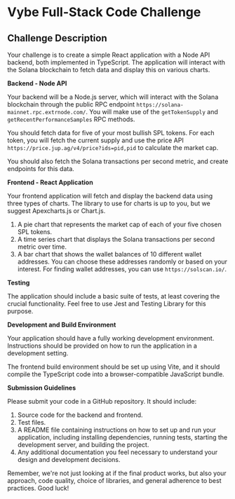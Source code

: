 # Vybe Full-Stack Code Challenge

 ## Challenge Description

Your challenge is to create a simple React application with a Node API backend, both implemented in TypeScript. The application will interact with the Solana blockchain to fetch data and display this on various charts.

**Backend - Node API**

Your backend will be a Node.js server, which will interact with the Solana blockchain through the public RPC endpoint `https://solana-mainnet.rpc.extrnode.com/`. You will make use of the `getTokenSupply` and `getRecentPerformanceSamples` RPC methods. 

You should fetch data for five of your most bullish SPL tokens. For each token, you will fetch the current supply and use the price API `https://price.jup.ag/v4/price?ids=pid,pid` to calculate the market cap. 

You should also fetch the Solana transactions per second metric, and create endpoints for this data. 

**Frontend - React Application**

Your frontend application will fetch and display the backend data using three types of charts. The library to use for charts is up to you, but we suggest Apexcharts.js or Chart.js.

1. A pie chart that represents the market cap of each of your five chosen SPL tokens.
2. A time series chart that displays the Solana transactions per second metric over time.
3. A bar chart that shows the wallet balances of 10 different wallet addresses. You can choose these addresses randomly or based on your interest. For finding wallet addresses, you can use `https://solscan.io/`.

**Testing**

The application should include a basic suite of tests, at least covering the crucial functionality. Feel free to use Jest and Testing Library for this purpose.

**Development and Build Environment**

Your application should have a fully working development environment. Instructions should be provided on how to run the application in a development setting.

The frontend build environment should be set up using Vite, and it should compile the TypeScript code into a browser-compatible JavaScript bundle.

**Submission Guidelines**

Please submit your code in a GitHub repository. It should include:

1. Source code for the backend and frontend.
2. Test files.
3. A README file containing instructions on how to set up and run your application, including installing dependencies, running tests, starting the development server, and building the project.
4. Any additional documentation you feel necessary to understand your design and development decisions.

Remember, we're not just looking at if the final product works, but also your approach, code quality, choice of libraries, and general adherence to best practices. Good luck!
